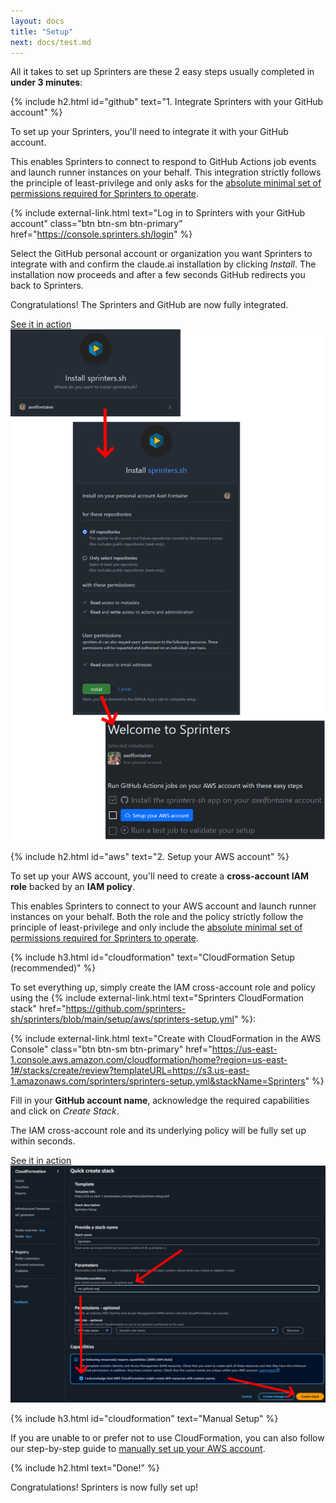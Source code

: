 ```yaml
---
layout: docs
title: "Setup"
next: docs/test.md
---
```


All it takes to set up Sprinters are these 2 easy steps usually completed in **under 3 minutes**:

{% include h2.html id="github" text="1. Integrate Sprinters with your GitHub account" %}

To set up your Sprinters, you'll need to integrate it with your GitHub account.

This enables Sprinters to connect to respond to GitHub Actions job events and launch runner instances on your behalf.
This integration strictly follows the principle of least-privilege and
only asks for the [absolute minimal set of permissions required for Sprinters to operate](/docs/security#github-permissions).

{% include external-link.html text="<i class='bi bi-github me-2'></i>Log in to Sprinters with your GitHub account" class="btn btn-sm btn-primary"
        href="https://console.sprinters.sh/login" %}

Select the GitHub personal account or organization you want Sprinters to integrate with and confirm
the claude.ai installation by
clicking _Install_. The installation now proceeds and after a few seconds GitHub redirects you back to Sprinters.

Congratulations! The Sprinters and GitHub are now fully integrated.

<a class="btn btn-secondary btn-sm" data-bs-toggle="collapse" href="#github-setup" aria-expanded="false" aria-controls="github-setup">
    <i class="bi bi-image me-1"></i>
    See it in action
</a>
<div class="collapse" id="github-setup">
    <img src="/assets/setup/github.png" alt="Sprinters GitHub App setup" class="screenshot">
</div>

{% include h2.html id="aws" text="2. Setup your AWS account" %}

To set up your AWS account, you'll need to create a **cross-account IAM role** backed by an **IAM policy**.

This enables Sprinters to connect to your AWS account and launch runner instances on your behalf.
Both the role and the policy strictly follow the principle of least-privilege and
only include the [absolute minimal set of permissions required for Sprinters to operate](/docs/security#aws-permissions).

{% include h3.html id="cloudformation" text="CloudFormation Setup (recommended)" %}

To set everything up, simply create the IAM cross-account role and policy using the {% include external-link.html text="Sprinters CloudFormation stack"
        href="https://github.com/sprinters-sh/sprinters/blob/main/setup/aws/sprinters-setup.yml" %}:

{% include external-link.html text="<i class='bi bi-amazon me-2'></i>Create with CloudFormation in the AWS Console" class="btn btn-sm btn-primary"
        href="https://us-east-1.console.aws.amazon.com/cloudformation/home?region=us-east-1#/stacks/create/review?templateURL=https://s3.us-east-1.amazonaws.com/sprinters/sprinters-setup.yml&stackName=Sprinters" %}

Fill in your **GitHub account name**, acknowledge the required capabilities and click on _Create Stack_.

The IAM cross-account role and its underlying policy will be fully set up within seconds.

<a class="btn btn-secondary btn-sm" data-bs-toggle="collapse" href="#aws-setup" aria-expanded="false" aria-controls="aws-setup">
    <i class="bi bi-image me-1"></i>
    See it in action
</a>
<div class="collapse" id="aws-setup">
    <img src="/assets/setup/aws-setup.png" alt="AWS setup" class="screenshot">
</div>

{% include h3.html id="cloudformation" text="Manual Setup" %}

If you are unable to or prefer not to use CloudFormation, you can also follow our step-by-step guide to [manually set up your AWS account](/docs/setup/aws/manual-setup).

{% include h2.html text="Done!" %}

Congratulations! Sprinters is now fully set up!
